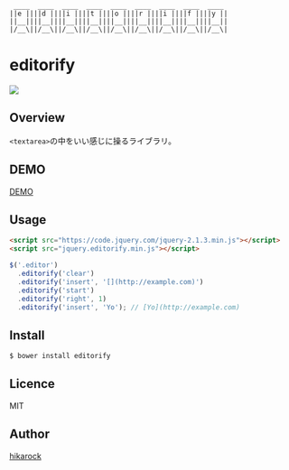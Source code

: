 ```text
 ____  ____  ____  ____  ____  ____  ____  ____  ____
||e ||||d ||||i ||||t ||||o ||||r ||||i ||||f ||||y ||
||__||||__||||__||||__||||__||||__||||__||||__||||__||
|/__\||/__\||/__\||/__\||/__\||/__\||/__\||/__\||/__\|
```

# editorify

[![](https://circleci.com/gh/hikarock/editorify.svg?style=shield&circle-token=c7c2d74f61100be974f6baae830f4c7395d92490)](https://circleci.com/gh/hikarock/editorify/tree/master)

## Overview

`<textarea>`の中をいい感じに操るライブラリ。

## DEMO

[DEMO](https://dl.dropboxusercontent.com/u/459142/editorify/index.html)

## Usage

```html
<script src="https://code.jquery.com/jquery-2.1.3.min.js"></script>
<script src="jquery.editorify.min.js"></script>
```

```javascript
$('.editor')
  .editorify('clear')
  .editorify('insert', '[](http://example.com)')
  .editorify('start')
  .editorify('right', 1)
  .editorify('insert', 'Yo'); // [Yo](http://example.com)
```

## Install

```bash
$ bower install editorify
```

## Licence

MIT

## Author

[hikarock](https://github.com/hikarock)

